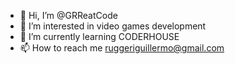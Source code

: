 - 👋 Hi, I’m @GRReatCode
- 👀 I’m interested in video games development
- 🌱 I’m currently learning CODERHOUSE
- 📫 How to reach me ruggeriguillermo@gmail.com

<!---
GRReatCode/GRReatCode is a ✨ special ✨ repository because its `README.md` (this file) appears on your GitHub profile.
You can click the Preview link to take a look at your changes.
--->
